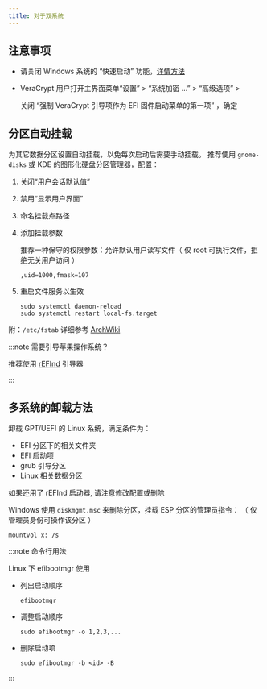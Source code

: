 ```yaml
---
title: 对于双系统
---
```


## 注意事项

- 请关闭 Windows 系统的 “快速启动” 功能，<a href="/docs/setup-mswin/first-run#双系统" target="_blank" >详情方法</a>
- VeraCrypt 用户打开主界面菜单“设置” > “系统加密 ...” > “高级选项” >

  关闭 “强制 VeraCrypt 引导项作为 EFI 固件启动菜单的第一项” ，确定

## 分区自动挂载

为其它数据分区设置自动挂载，以免每次启动后需要手动挂载。
推荐使用 `gnome-disks` 或 KDE 的图形化硬盘分区管理器，配置：

1.  关闭“用户会话默认值”
2.  禁用“显示用户界面”
3.  命名挂载点路径
4.  添加挂载参数

    推荐一种保守的权限参数：允许默认用户读写文件（ 仅 root 可执行文件，拒绝无关用户访问 ）

        ,uid=1000,fmask=107

5.  重启文件服务以生效

        sudo systemctl daemon-reload
        sudo systemctl restart local-fs.target

附：`/etc/fstab` 详细参考 [ArchWiki](https://wiki.archlinux.org/title/Fstab)

:::note 需要引导苹果操作系统？

推荐使用 [rEFInd](/docs/manual/win/refind) 引导器

:::

## 多系统的卸载方法

卸载 GPT/UEFI 的 Linux 系统，满足条件为：

- EFI 分区下的相关文件夹
- EFI 启动项
- grub 引导分区
- Linux 相关数据分区

如果还用了 rEFInd 启动器, 请注意修改配置或删除

Windows 使用 `diskmgmt.msc` 来删除分区，挂载 ESP 分区的管理员指令：
（ 仅管理员身份可操作该分区 ）

    mountvol x: /s

:::note 命令行用法

Linux 下 efibootmgr 使用

- 列出启动顺序

      efibootmgr

- 调整启动顺序

      sudo efibootmgr -o 1,2,3,...

- 删除启动项

      sudo efibootmgr -b <id> -B

:::

<!--
## 其它

启动切换助手 [Inokinoki/QEFIEntryManager](https://github.com/Inokinoki/QEFIEntryManager)
[下载](https://github.com/Inokinoki/QEFIEntryManager/releases/latest)
-->
